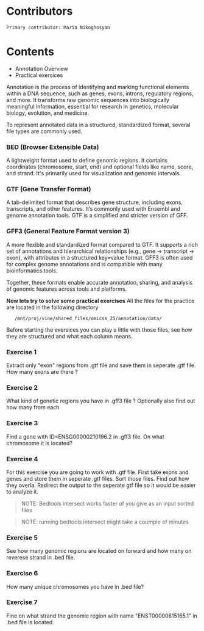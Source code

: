 # Contributors
    Primary contributor: Maria Nikoghosyan
  # Contents  
  * Annotation Overview 
  * Practical exersices

  Annotation is the process of identifying and marking functional elements within a DNA sequence, such as genes, exons, introns, regulatory regions, and more. It transforms raw genomic sequences into biologically meaningful information, essential for research in genetics, molecular biology, evolution, and medicine.

To represent annotated data in a structured, standardized format, several file types are commonly used.

### BED (Browser Extensible Data)
A lightweight format used to define genomic regions. It contains coordinates (chromosome, start, end) and optional fields like name, score, and strand. It's primarily used for visualization and genomic intervals.

### GTF (Gene Transfer Format)
A tab-delimited format that describes gene structure, including exons, transcripts, and other features. It’s commonly used with Ensembl and genome annotation tools. GTF is a simplified and stricter version of GFF.

### GFF3 (General Feature Format version 3)
A more flexible and standardized format compared to GTF. It supports a rich set of annotations and hierarchical relationships (e.g., gene → transcript → exon), with attributes in a structured key=value format. GFF3 is often used for complex genome annotations and is compatible with many bioinformatics tools.

Together, these formats enable accurate annotation, sharing, and analysis of genomic features across tools and platforms.

 **Now lets try to  solve some practical exercises**
 All the files for the practice are located in the following directory 
 ```
    /mnt/proj/vine/shared_files/omicss_25/annotation/data/
```
Before starting the exersices you can play a little with those files, see how they are structured and what each column means.

### Exercise 1
Extract only "exon" regions from .gtf file and save them in seperate .gtf file. How many exons are there ?

### Exercise 2
What kind of genetic regions you have in .gff3 file ? Optionally also find out how many from each 

### Exercise 3
Find a gene with ID=ENSG00000210196.2 in .gff3 file. On what chromosome it is located?

### Exercise 4
For this exercise you are going to work with .gtf file. First take exons and genes and store them in seperate .gtf files. Sort those files. Find out how they overla. Redirect the output to the seperate gtf file so it would be easier to analyze it.

>NOTE: Bedtools intersect works faster of you give as an input sorted files

>NOTE: running bedtools intersect might take a coumple of minutes

### Exercise 5
See how many genomic regions are located on forward and how many on reverese strand in .bed file.

### Exercise 6
How many unique chromosomes you have in .bed file?

### Exercise 7
Fine on what strand the genomic region with name "ENST00000615165.1" in .bed file is located. 







